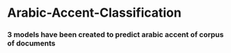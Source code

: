 # Arabic-Accent-Classification

### 3 models have been created to predict arabic accent of corpus of documents



